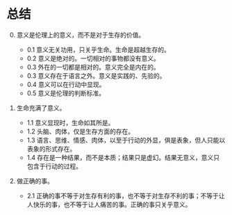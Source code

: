 # 总结

0. 意义是伦理上的意义，而不是对于生存的价值。
	- 0.1 意义无关功用，只关乎生命。生命是超越生存的。
	- 0.2 意义是绝对的。一切相对的事物都没有意义。
	- 0.3 外在的一切都是相对的。意义完全是内在的。
	- 0.3 意义存在于语言之外。意义是实践的、先验的。
	- 0.4 意义可以在行动中显现。
	- 0.5 意义是伦理的判断标准。


1. 生命充满了意义。
	- 1.1 意义显现时，生命如其所是。
	- 1.2 头脑、肉体，仅是生存方面的存在。
	- 1.3 语言、思维、情感、肉体，以至于行动的外显，俱是表象，但人只能以表象的形式存在。
	- 1.4 存在是一种结果，而不是本质；结果只是虚幻。结果无意义，意义只包含于行动的过程。

2. 做正确的事。
	- 2.1 正确的事不等于对生存有利的事，也不等于对生存不利的事；不等于让人快乐的事，也不等于让人痛苦的事。正确的事只关乎意义。
<!--stackedit_data:
eyJoaXN0b3J5IjpbLTEwMjY1MjU2NTAsMTY5MzM4MzU0NSwtMj
EzOTA2NTk1NywtMjA1ODQ0ODE1MCwyNTg2MzEzNjgsODEwODQ5
OTIwLDE0MjYxNjEyMjMsNjY1NjIwODkwLDE0MzQ5OTIxMjgsLT
E4MzAxNjU3MTldfQ==
-->